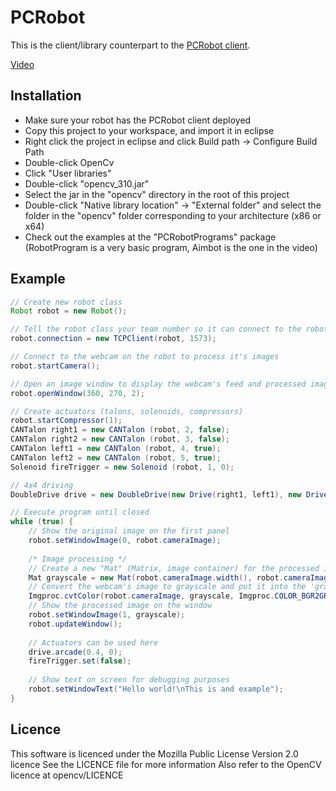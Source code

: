 PCRobot
=======

This is the client/library counterpart to the [PCRobot client](https://github.com/Wazzaps/PCRobotClient).

[Video](https://www.youtube.com/watch?v=_ttVocVCmsk)

Installation
------------
* Make sure your robot has the PCRobot client deployed
* Copy this project to your workspace, and import it in eclipse
* Right click the project in eclipse and click Build path -> Configure Build Path
* Double-click OpenCv
* Click "User libraries"
* Double-click "opencv_310.jar"
* Select the jar in the "opencv" directory in the root of this project
* Double-click "Native library location" -> "External folder" and select the folder in the "opencv" folder corresponding to your architecture (x86 or x64)
* Check out the examples at the "PCRobotPrograms" package (RobotProgram is a very basic program, Aimbot is the one in the video)

Example
-------
```java
// Create new robot class
Robot robot = new Robot();

// Tell the robot class your team number so it can connect to the robot.
robot.connection = new TCPClient(robot, 1573);

// Connect to the webcam on the robot to process it's images
robot.startCamera();

// Open an image window to display the webcam's feed and processed images, with an image size of 360x270, and 2 image panels
robot.openWindow(360, 270, 2);

// Create actuators (talons, solenoids, compressors)
robot.startCompressor(1);
CANTalon right1 = new CANTalon (robot, 2, false);
CANTalon right2 = new CANTalon (robot, 3, false);
CANTalon left1 = new CANTalon (robot, 4, true);
CANTalon left2 = new CANTalon (robot, 5, true);
Solenoid fireTrigger = new Solenoid (robot, 1, 0);

// 4x4 driving
DoubleDrive drive = new DoubleDrive(new Drive(right1, left1), new Drive(right2, left2));

// Execute program until closed
while (true) {
	// Show the original image on the first panel
	robot.setWindowImage(0, robot.cameraImage);
	
	/* Image processing */
	// Create a new "Mat" (Matrix, image container) for the processed image
	Mat grayscale = new Mat(robot.cameraImage.width(), robot.cameraImage.height(), CvType.CV_8UC1);
	// Convert the webcam's image to grayscale and put it into the 'grayscale' variable
	Imgproc.cvtColor(robot.cameraImage, grayscale, Imgproc.COLOR_BGR2GRAY);
	// Show the processed image on the window
	robot.setWindowImage(1, grayscale);
	robot.updateWindow();
	
	// Actuators can be used here
	drive.arcade(0.4, 0);
	fireTrigger.set(false);
	
	// Show text on screen for debugging purposes
	robot.setWindowText("Hello world!\nThis is and example");
}
```
Licence
-------
This software is licenced under the Mozilla Public License Version 2.0 licence
See the LICENCE file for more information
Also refer to the OpenCV licence at opencv/LICENCE